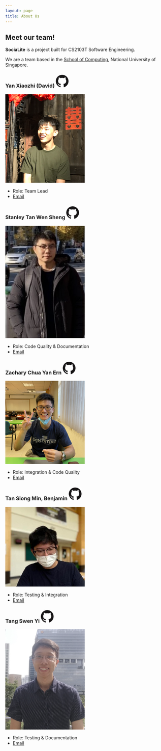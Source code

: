 ```yaml
---
layout: page
title: About Us
---
```


## Meet our team!

**SociaLite** is a project built for CS2103T Software Engineering.

We are a team based in the [School of Computing](https://www.comp.nus.edu.sg/), National University of Singapore.

### Yan Xiaozhi (David) [<img src="images/github-icon.png" width="40px">](https://github.com/david-eom)

<img src="images/members/david-eom.png" width="250px">

* Role: Team Lead
* [Email](mailto:yan_xiaozhi@u.nus.edu)

### Stanley Tan Wen Sheng [<img src="images/github-icon.png" width="40px">](https://github.com/stanley-1)

<img src="images/members/stanley-1.png" width="250px">

* Role: Code Quality & Documentation
* [Email](mailto:stanley.tan@u.nus.edu)

### Zachary Chua Yan Ern [<img src="images/github-icon.png" width="40px">](https://github.com/Zacchua)

<img src="images/members/zacchua.png" width="250px">

* Role: Integration & Code Quality
* [Email](mailto:e0543984@u.nus.edu)

### Tan Siong Min, Benjamin [<img src="images/github-icon.png" width="40px">](https://github.com/bnjmnt4n)

<img src="images/members/bnjmnt4n.png" width="250px">

* Role: Testing & Integration
* [Email](mailto:benjamint@u.nus.edu)

### Tang Swen Yi [<img src="images/github-icon.png" width="40px">](https://github.com/EssWhyy)

<img src="images/members/esswhyy.png" width="250px">

* Role: Testing & Documentation
* [Email](mailto:e0532612@u.nus.edu)
